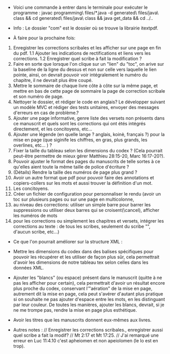 - Voici une commande à entrer dans le terminale pour exécuter le programme : 
javac programming\ files/*.java -d generated\ files/java\ class && cd generated\ files/java\ class && java get_data && cd ../..

- Info : 
Le dossier "com" est le dossier où se trouve la librairie itextpdf.

- À faire pour la prochaine fois:
 1. Enregistrer les corrections scribales et les afficher sur une page en fin du pdf.
 1.1 Ajouter les indications de rectifications et liens vers les corrections.
 1.2 Enregistrer quel scribe à fait la modification ?
 2. Faire en sorte que lorsque l'on clique sur un "lien" du "toc", on arive sur la baseline de la ligne du dessus et non sur celle vers laquelle le lien pointe, ainsi, on devrait pouvoir voir intégralement le numéro du chapitre, il ne devrait plus être coupé.
 3. Mettre le sommaire de chaque livre côte à côte sur la même page, et mettre en bas de cette page de sommaire la page de correction scribale et son numéro de page.
 4. Nettoyer le dossier, et rédiger le code en anglais? Le développer suivant un modèle MVC et rédiger des tests unitaires, envoyer des messages d'erreurs en cas de problème.?
 5. Ajouter une page informative, genre liste des versets non présents dans ce manuscrit et quels sont les corrections qui ont étés intégrés directement, et les concitoyens, etc…
 6. Ajouter une légende (en quelle lange ? anglais, koinè, français ?) pour la mise en page (que siginife les chiffres, en gras, plus grands, les overlines, etc… ) ?
 7. Fixer la taille du tableau selon les dimensions du codex ? (Cela pourrait peut-être permettre de mieux gérer Matthieu 28:15-20, Marc 16:17-20?).
 8. Pouvoir ajuster le format des pages du manuscrits de telle sortes à ce qu'elles aient toute la même taille de police d'écriture ?
 9. (Détails) Rendre la taille des numéros de page plus grand ?
 10. Avoir un autre format que pdf pour pouvoir faire des annotations et copiers-collers sur les mots et aussi trouver la définition d'un mot.
 11. Les concitoyens.
 12. Créer un fichier de configuration pour personnaliser le rendu (avoir un toc sur plusieurs pages ou sur une page en multicolonne,
 12. au niveau des corrections: utiliser un simple barre pour barrer les suppressions ou utiliser deux barres qui se croisent(\cancel), afficher les numéros de mots 
 12. pour les corrections ou simplement les chapitres et versets, intégrer les corrections au texte : de tous les scribes, seulement du scribe "", d'aucun scribe, etc…)
 
- Ce que l'on pourrait améliorer sur la structure XML :
 - Mettre les dimensions du codex dans des balises spécifiques pour pouvoir les récupérer et les utiliser de façon plus sûr, cela permettrait d'avoir les dimensions de notre tableau tex selon celles dans les données XML.
 - Ajouter les "blancs" (ou espace) présent dans le manuscrit (quitte à ne pas les afficher pour certain), cela permettrait d'avoir un résultat encore plus proche du codex, conservant l'"aération" de la mise en page, autrement dit la mise en page, cela peut s'avérer d'autant plus pratique si on souhaite ne pas ajouter d'espace entre les mots, en les distinguant par leur couleur. De toutes les manières, ajouter les blancs, devrait, si je ne me trompe pas, rendre la mise en page plus esthétique.
 - Avoir les titres que les manuscrits donnent eux-mêmes aux livres.
 
- Autres notes :
 // Enregistrer les corrections scribales., enregistrer aussi quel scribe a fait la modif?
 // Mt 2:17 et Mt 17:25.
 // J'ai remarqué une erreur en Luc 11:4.10 c'est apheiomen et non apeiolomen (le lo est en trop).